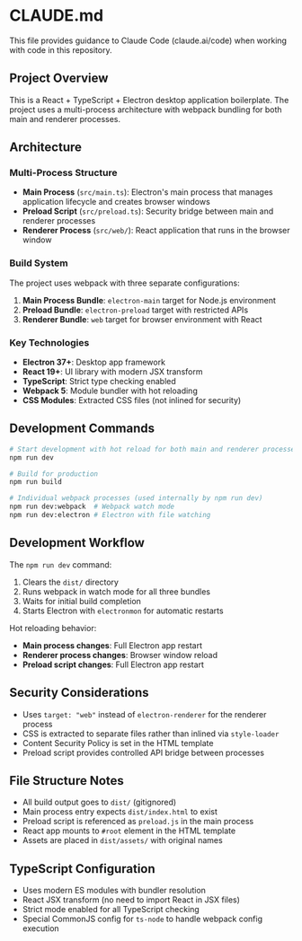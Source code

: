 # CLAUDE.md

This file provides guidance to Claude Code (claude.ai/code) when working with code in this repository.

## Project Overview

This is a React + TypeScript + Electron desktop application boilerplate. The project uses a multi-process architecture with webpack bundling for both main and renderer processes.

## Architecture

### Multi-Process Structure
- **Main Process** (`src/main.ts`): Electron's main process that manages application lifecycle and creates browser windows
- **Preload Script** (`src/preload.ts`): Security bridge between main and renderer processes
- **Renderer Process** (`src/web/`): React application that runs in the browser window

### Build System
The project uses webpack with three separate configurations:
1. **Main Process Bundle**: `electron-main` target for Node.js environment
2. **Preload Bundle**: `electron-preload` target with restricted APIs
3. **Renderer Bundle**: `web` target for browser environment with React

### Key Technologies
- **Electron 37+**: Desktop app framework
- **React 19+**: UI library with modern JSX transform
- **TypeScript**: Strict type checking enabled
- **Webpack 5**: Module bundler with hot reloading
- **CSS Modules**: Extracted CSS files (not inlined for security)

## Development Commands

```bash
# Start development with hot reload for both main and renderer processes
npm run dev

# Build for production
npm run build

# Individual webpack processes (used internally by npm run dev)
npm run dev:webpack  # Webpack watch mode
npm run dev:electron # Electron with file watching
```

## Development Workflow

The `npm run dev` command:
1. Clears the `dist/` directory
2. Runs webpack in watch mode for all three bundles
3. Waits for initial build completion
4. Starts Electron with `electronmon` for automatic restarts

Hot reloading behavior:
- **Main process changes**: Full Electron app restart
- **Renderer process changes**: Browser window reload
- **Preload script changes**: Full Electron app restart

## Security Considerations

- Uses `target: "web"` instead of `electron-renderer` for the renderer process
- CSS is extracted to separate files rather than inlined via `style-loader`
- Content Security Policy is set in the HTML template
- Preload script provides controlled API bridge between processes

## File Structure Notes

- All build output goes to `dist/` (gitignored)
- Main process entry expects `dist/index.html` to exist
- Preload script is referenced as `preload.js` in the main process
- React app mounts to `#root` element in the HTML template
- Assets are placed in `dist/assets/` with original names

## TypeScript Configuration

- Uses modern ES modules with bundler resolution
- React JSX transform (no need to import React in JSX files)
- Strict mode enabled for all TypeScript checking
- Special CommonJS config for `ts-node` to handle webpack config execution